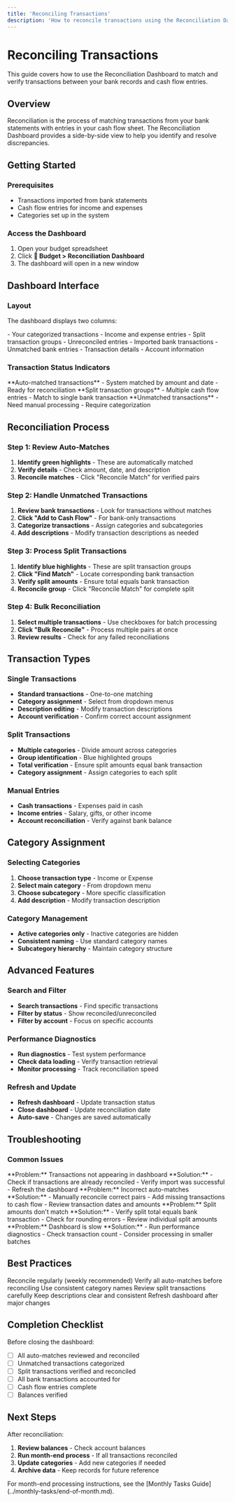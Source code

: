```yaml
---
title: 'Reconciling Transactions'
description: 'How to reconcile transactions using the Reconciliation Dashboard'
---
```


# Reconciling Transactions

This guide covers how to use the Reconciliation Dashboard to match and verify transactions between your bank records and cash flow entries.

## Overview

Reconciliation is the process of matching transactions from your bank statements with entries in your cash flow sheet. The Reconciliation Dashboard provides a side-by-side view to help you identify and resolve discrepancies.

## Getting Started

### Prerequisites
- Transactions imported from bank statements
- Cash flow entries for income and expenses
- Categories set up in the system

### Access the Dashboard
1. Open your budget spreadsheet
2. Click **🏦 Budget > Reconciliation Dashboard**
3. The dashboard will open in a new window

## Dashboard Interface

### Layout
The dashboard displays two columns:

<CardGroup cols={2}>
<Card title="Cash Flow (Left)" icon="list">
- Your categorized transactions
- Income and expense entries
- Split transaction groups
- Unreconciled entries
  </Card>

<Card title="Bank Records (Right)" icon="bank">
- Imported bank transactions
- Unmatched bank entries
- Transaction details
- Account information
  </Card>
</CardGroup>

### Transaction Status Indicators

<CardGroup cols={3}>
<Card title="Green Highlight" icon="check">
**Auto-matched transactions**
- System matched by amount and date
- Ready for reconciliation
  </Card>

<Card title="Blue Highlight" icon="arrows-split">
**Split transaction groups**
- Multiple cash flow entries
- Match to single bank transaction
  </Card>

<Card title="No Highlight" icon="question">
**Unmatched transactions**
- Need manual processing
- Require categorization
  </Card>
</CardGroup>

## Reconciliation Process

### Step 1: Review Auto-Matches
1. **Identify green highlights** - These are automatically matched
2. **Verify details** - Check amount, date, and description
3. **Reconcile matches** - Click "Reconcile Match" for verified pairs

### Step 2: Handle Unmatched Transactions
1. **Review bank transactions** - Look for transactions without matches
2. **Click "Add to Cash Flow"** - For bank-only transactions
3. **Categorize transactions** - Assign categories and subcategories
4. **Add descriptions** - Modify transaction descriptions as needed

### Step 3: Process Split Transactions
1. **Identify blue highlights** - These are split transaction groups
2. **Click "Find Match"** - Locate corresponding bank transaction
3. **Verify split amounts** - Ensure total equals bank transaction
4. **Reconcile group** - Click "Reconcile Match" for complete split

### Step 4: Bulk Reconciliation
1. **Select multiple transactions** - Use checkboxes for batch processing
2. **Click "Bulk Reconcile"** - Process multiple pairs at once
3. **Review results** - Check for any failed reconciliations

## Transaction Types

### Single Transactions
- **Standard transactions** - One-to-one matching
- **Category assignment** - Select from dropdown menus
- **Description editing** - Modify transaction descriptions
- **Account verification** - Confirm correct account assignment

### Split Transactions
- **Multiple categories** - Divide amount across categories
- **Group identification** - Blue highlighted groups
- **Total verification** - Ensure split amounts equal bank transaction
- **Category assignment** - Assign categories to each split

### Manual Entries
- **Cash transactions** - Expenses paid in cash
- **Income entries** - Salary, gifts, or other income
- **Account reconciliation** - Verify against bank balance

## Category Assignment

### Selecting Categories
1. **Choose transaction type** - Income or Expense
2. **Select main category** - From dropdown menu
3. **Choose subcategory** - More specific classification
4. **Add description** - Modify transaction description

### Category Management
- **Active categories only** - Inactive categories are hidden
- **Consistent naming** - Use standard category names
- **Subcategory hierarchy** - Maintain category structure

## Advanced Features

### Search and Filter
- **Search transactions** - Find specific transactions
- **Filter by status** - Show reconciled/unreconciled
- **Filter by account** - Focus on specific accounts

### Performance Diagnostics
- **Run diagnostics** - Test system performance
- **Check data loading** - Verify transaction retrieval
- **Monitor processing** - Track reconciliation speed

### Refresh and Update
- **Refresh dashboard** - Update transaction status
- **Close dashboard** - Update reconciliation date
- **Auto-save** - Changes are saved automatically

## Troubleshooting

### Common Issues

<AccordionGroup>
  <Accordion title="Missing Transactions" icon="alert">
    **Problem:** Transactions not appearing in dashboard
    **Solution:**
    - Check if transactions are already reconciled
    - Verify import was successful
    - Refresh the dashboard
  </Accordion>

  <Accordion title="Wrong Matches" icon="x">
    **Problem:** Incorrect auto-matches
    **Solution:**
    - Manually reconcile correct pairs
    - Add missing transactions to cash flow
    - Review transaction dates and amounts
  </Accordion>

  <Accordion title="Split Transaction Issues" icon="arrows-split">
    **Problem:** Split amounts don't match
    **Solution:**
    - Verify split total equals bank transaction
    - Check for rounding errors
    - Review individual split amounts
  </Accordion>

  <Accordion title="Performance Issues" icon="clock">
    **Problem:** Dashboard is slow
    **Solution:**
    - Run performance diagnostics
    - Check transaction count
    - Consider processing in smaller batches
  </Accordion>
</AccordionGroup>

## Best Practices

<Check>Reconcile regularly (weekly recommended)</Check>
<Check>Verify all auto-matches before reconciling</Check>
<Check>Use consistent category names</Check>
<Check>Review split transactions carefully</Check>
<Check>Keep descriptions clear and consistent</Check>
<Check>Refresh dashboard after major changes</Check>

## Completion Checklist

Before closing the dashboard:
- [ ] All auto-matches reviewed and reconciled
- [ ] Unmatched transactions categorized
- [ ] Split transactions verified and reconciled
- [ ] All bank transactions accounted for
- [ ] Cash flow entries complete
- [ ] Balances verified

## Next Steps

After reconciliation:
1. **Review balances** - Check account balances
2. **Run month-end process** - If all transactions reconciled
3. **Update categories** - Add new categories if needed
4. **Archive data** - Keep records for future reference

<Note>
  For month-end processing instructions, see the [Monthly Tasks Guide](../monthly-tasks/end-of-month.md).
</Note>